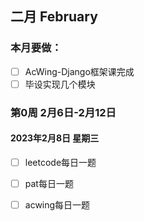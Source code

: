 ## 二月 February

### 本月要做：

- [ ] AcWing-Django框架课完成
- [ ] 毕设实现几个模块

### 第0周 2月6日-2月12日

#### 2023年2月8日 星期三

- [ ] leetcode每日一题
- [ ] pat每日一题
- [ ] acwing每日一题

